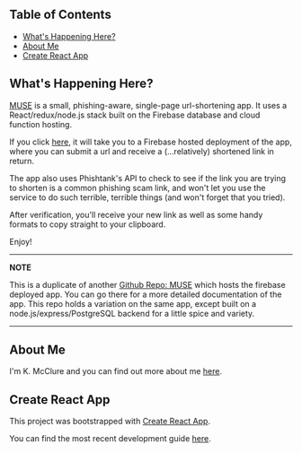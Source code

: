 ## Table of Contents

- [What's Happening Here?](#whats-up)
- [About Me](#about-me)
- [Create React App](#create-react-app)


## What's Happening Here?

[MUSE](https://url-muse.firebaseapp.com/) is a small, phishing-aware, single-page url-shortening app.
It uses a React/redux/node.js stack built on the Firebase database and cloud function hosting.

If you click [here](https://url-muse.firebaseapp.com/), it will take you to a Firebase hosted deployment
of the app, where you can submit a url and receive a (...relatively) shortened link in return.

The app also uses Phishtank's API to check to see if the link you are trying to shorten is a common phishing
scam link, and won't let you use the service to do such terrible, terrible things (and won't forget that you tried).

After verification, you'll receive your new link as well as some handy formats to copy straight to your clipboard.

Enjoy!

---
**NOTE**

This is a duplicate of another [Github Repo: MUSE](https://github.com/rhythmsection/muse) which hosts the firebase deployed app. You can go there for a more detailed documentation of the app. This repo holds a variation on the same app, except built on a node.js/express/PostgreSQL backend for a little spice and variety.

---


## About Me

I'm K. McClure and you can find out more about me [here](http://www.koorogi.com).


## Create React App

This project was bootstrapped with [Create React App](https://github.com/facebookincubator/create-react-app).

You can find the most recent development guide [here](https://github.com/facebookincubator/create-react-app/blob/master/packages/react-scripts/template/README.md).
